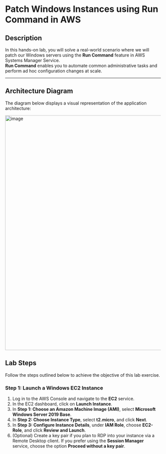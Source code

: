 # **Patch Windows Instances using Run Command in AWS**

## **Description**


In this hands-on lab, you will solve a real-world scenario where we will patch our Windows servers using the **Run Command** feature in AWS Systems Manager Service.  
**Run Command** enables you to automate common administrative tasks and perform ad hoc configuration changes at scale.

---

## **Architecture Diagram**
The diagram below displays a visual representation of the application architecture:

<img width="758" alt="image" src="https://github.com/user-attachments/assets/228f8bc2-da70-47a5-b11d-e324a1e23212">

## **Lab Steps**

Follow the steps outlined below to achieve the objective of this lab exercise.

### **Step 1: Launch a Windows EC2 Instance**
1. Log in to the AWS Console and navigate to the **EC2** service.
2. In the EC2 dashboard, click on **Launch Instance**.
3. In **Step 1: Choose an Amazon Machine Image (AMI)**, select **Microsoft Windows Server 2019 Base**.
4. In **Step 2: Choose Instance Type**, select **t2.micro**, and click **Next**.
5. In **Step 3: Configure Instance Details**, under **IAM Role**, choose **EC2-Role**, and click **Review and Launch**.
6. (Optional) Create a key pair if you plan to RDP into your instance via a Remote Desktop client. If you prefer using the **Session Manager** service, choose the option **Proceed without a key pair**.


